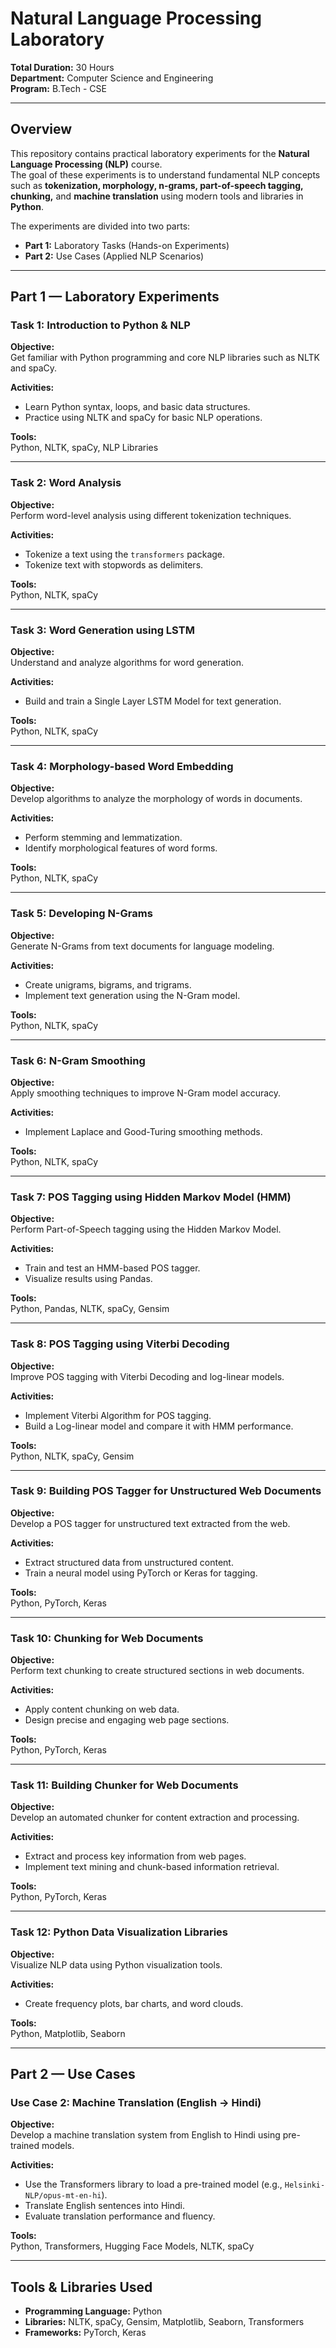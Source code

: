 # Natural Language Processing Laboratory  

**Total Duration:** 30 Hours  
**Department:** Computer Science and Engineering  
**Program:** B.Tech - CSE  

---

## **Overview**
This repository contains practical laboratory experiments for the **Natural Language Processing (NLP)** course.  
The goal of these experiments is to understand fundamental NLP concepts such as **tokenization, morphology, n-grams, part-of-speech tagging, chunking,** and **machine translation** using modern tools and libraries in **Python**.  

The experiments are divided into two parts:
- **Part 1:** Laboratory Tasks (Hands-on Experiments)
- **Part 2:** Use Cases (Applied NLP Scenarios)

---

## **Part 1 — Laboratory Experiments**

### **Task 1: Introduction to Python & NLP**
**Objective:**  
Get familiar with Python programming and core NLP libraries such as NLTK and spaCy.  

**Activities:**  
- Learn Python syntax, loops, and basic data structures.  
- Practice using NLTK and spaCy for basic NLP operations.  

**Tools:**  
Python, NLTK, spaCy, NLP Libraries  

---

### **Task 2: Word Analysis**
**Objective:**  
Perform word-level analysis using different tokenization techniques.  

**Activities:**  
- Tokenize a text using the `transformers` package.  
- Tokenize text with stopwords as delimiters.  

**Tools:**  
Python, NLTK, spaCy  

---

### **Task 3: Word Generation using LSTM**
**Objective:**  
Understand and analyze algorithms for word generation.  

**Activities:**  
- Build and train a Single Layer LSTM Model for text generation.  

**Tools:**  
Python, NLTK, spaCy  

---

### **Task 4: Morphology-based Word Embedding**
**Objective:**  
Develop algorithms to analyze the morphology of words in documents.  

**Activities:**  
- Perform stemming and lemmatization.  
- Identify morphological features of word forms.  

**Tools:**  
Python, NLTK, spaCy  

---

### **Task 5: Developing N-Grams**
**Objective:**  
Generate N-Grams from text documents for language modeling.  

**Activities:**  
- Create unigrams, bigrams, and trigrams.  
- Implement text generation using the N-Gram model.  

**Tools:**  
Python, NLTK, spaCy  

---

### **Task 6: N-Gram Smoothing**
**Objective:**  
Apply smoothing techniques to improve N-Gram model accuracy.  

**Activities:**  
- Implement Laplace and Good-Turing smoothing methods.  

**Tools:**  
Python, NLTK, spaCy  

---

### **Task 7: POS Tagging using Hidden Markov Model (HMM)**
**Objective:**  
Perform Part-of-Speech tagging using the Hidden Markov Model.  

**Activities:**  
- Train and test an HMM-based POS tagger.  
- Visualize results using Pandas.  

**Tools:**  
Python, Pandas, NLTK, spaCy, Gensim  

---

### **Task 8: POS Tagging using Viterbi Decoding**
**Objective:**  
Improve POS tagging with Viterbi Decoding and log-linear models.  

**Activities:**  
- Implement Viterbi Algorithm for POS tagging.  
- Build a Log-linear model and compare it with HMM performance.  

**Tools:**  
Python, NLTK, spaCy, Gensim  

---

### **Task 9: Building POS Tagger for Unstructured Web Documents**
**Objective:**  
Develop a POS tagger for unstructured text extracted from the web.  

**Activities:**  
- Extract structured data from unstructured content.  
- Train a neural model using PyTorch or Keras for tagging.  

**Tools:**  
Python, PyTorch, Keras  

---

### **Task 10: Chunking for Web Documents**
**Objective:**  
Perform text chunking to create structured sections in web documents.  

**Activities:**  
- Apply content chunking on web data.  
- Design precise and engaging web page sections.  

**Tools:**  
Python, PyTorch, Keras  

---

### **Task 11: Building Chunker for Web Documents**
**Objective:**  
Develop an automated chunker for content extraction and processing.  

**Activities:**  
- Extract and process key information from web pages.  
- Implement text mining and chunk-based information retrieval.  

**Tools:**  
Python, PyTorch, Keras  

---

### **Task 12: Python Data Visualization Libraries**
**Objective:**  
Visualize NLP data using Python visualization tools.  

**Activities:**  
- Create frequency plots, bar charts, and word clouds.  

**Tools:**  
Python, Matplotlib, Seaborn  

---

## **Part 2 — Use Cases**

### **Use Case 2: Machine Translation (English → Hindi)**
**Objective:**  
Develop a machine translation system from English to Hindi using pre-trained models.  

**Activities:**  
- Use the Transformers library to load a pre-trained model (e.g., `Helsinki-NLP/opus-mt-en-hi`).  
- Translate English sentences into Hindi.  
- Evaluate translation performance and fluency.  

**Tools:**  
Python, Transformers, Hugging Face Models, NLTK, spaCy  

---

## **Tools & Libraries Used**
- **Programming Language:** Python  
- **Libraries:** NLTK, spaCy, Gensim, Matplotlib, Seaborn, Transformers  
- **Frameworks:** PyTorch, Keras  


